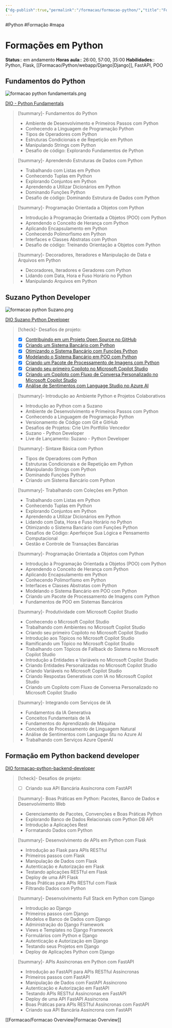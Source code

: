 ```yaml
---
{"dg-publish":true,"permalink":"/formacao/formacao-python/","title":"Formação em Python","metatags":{"description":"Lista de disciplinas da formação"},"noteIcon":"default","updated":"2025-07-20T15:29:59.759-03:00"}
---
```


#Python #Formação #mapa 

# Formações em Python

**Status**:: em andamento 
**Horas aula**:: 26:00, 57:00, 35:00
**Habilidades**:: Python, Flask, [[Formacao/Python/webapp/Django\|Django]], FastAPI, POO

## Fundamentos do Python

![formacao python fundamentals.png](/img/user/Formacao/formacao%20python%20fundamentals.png)

[DIO - Python Fundamentals](https://web.dio.me/track/formacao-python-fundamentals)

> [!summary]- Fundamentos do Python
> - Ambiente de Desenvolvimento e Primeiros Passos com Python
> - Conhecendo a Linguagem de Programação Python
> - Tipos de Operadores com Python
> - Estruturas Condicionais e de Repetição em Python
> - Manipulando Strings com Python
> - Desafio de código: Explorando Fundamentos de Python

> [!summary]- Aprendendo Estruturas de Dados com Python
> - Trabalhando com Listas em Python
> - Conhecendo Tuplas em Python
> - Explorando Conjuntos em Python
> - Aprendendo a Utilizar Dicionários em Python
> - Dominando Funções Python
> - Desafio de código: Dominando Estrutura de Dados com Python

> [!summary]- Programação Orientada a Objetos com Python
> - Introdução à Programação Orientada a Objetos (POO) com Python
> - Aprendendo o Conceito de Herança com Python
> - Aplicando Encapsulamento em Python
> - Conhecendo Polimorfismo em Python
> - Interfaces e Classes Abstratas com Python
> - Desafio de código: Treinando Orientação a Objetos com Python

> [!summary]- Decoradores, Iteradores e Manipulação de Data e Arquivos em Python
> - Decoradores, Iteradores e Geradores com Python
> - Lidando com Data, Hora e Fuso Horário no Python
> - Manipulando Arquivos em Python

## Suzano Python Developer

![formacao python Suzano.png](/img/user/Formacao/formacao%20python%20Suzano.png)

[DIO Suzano Python Developer](https://web.dio.me/track/suzano-python-developer)

>[!check]- Desafios de projeto:
> - [x] [Contribuindo em um Projeto Open Source no GitHub](https://github.com/jocile/meus)
> - [x] [Criando um Sistema Bancário com Python](https://github.com/jocile/sistema-bancario)
> - [x] [Otimizando o Sistema Bancário com Funções Python](https://github.com/jocile/sistema-bancario)
> - [x] [Modelando o Sistema Bancário em POO com Python](https://github.com/jocile/sistema-bancario)
> - [x] [Criando um Pacote de Processamento de Imagens com Python](https://github.com/jocile/image-processing-package)
> - [x] [Criando seu primeiro Copiloto no Microsoft Copilot Studio](https://github.com/jocile/desafio-copilot)
> - [x] [Criando um Copiloto com Fluxo de Conversa Personalizado no Microsoft Copilot Studio](https://github.com/jocile/desafio-copilot)
> - [x] [Análise de Sentimentos com Language Studio no Azure AI](https://github.com/jocile/lab-azure-speech)

> [!summary]- Introdução ao Ambiente Python e Projetos Colaborativos  
> - Introdução ao Python com a Suzano  
> - Ambiente de Desenvolvimento e Primeiros Passos com Python  
> - Conhecendo a Linguagem de Programação Python  
> - Versionamento de Código com Git e GitHub  
> - Desafios de Projetos: Crie Um Portfólio Vencedor  
> - Suzano - Python Developer  
> - Live de Lançamento: Suzano - Python Developer  

> [!summary]- Sintaxe Básica com Python  
> - Tipos de Operadores com Python  
> - Estruturas Condicionais e de Repetição em Python  
> - Manipulando Strings com Python  
> - Dominando Funções Python  
> - Criando um Sistema Bancário com Python  

> [!summary]- Trabalhando com Coleções em Python  
> - Trabalhando com Listas em Python  
> - Conhecendo Tuplas em Python  
> - Explorando Conjuntos em Python  
> - Aprendendo a Utilizar Dicionários em Python  
> - Lidando com Data, Hora e Fuso Horário no Python  
> - Otimizando o Sistema Bancário com Funções Python  
> - Desafios de Código: Aperfeiçoe Sua Lógica e Pensamento Computacional  
> - Gestão e Controle de Transações Bancárias  

> [!summary]- Programação Orientada a Objetos com Python  
> - Introdução à Programação Orientada a Objetos (POO) com Python  
> - Aprendendo o Conceito de Herança com Python  
> - Aplicando Encapsulamento em Python  
> - Conhecendo Polimorfismo em Python  
> - Interfaces e Classes Abstratas com Python  
> - Modelando o Sistema Bancário em POO com Python  
> - Criando um Pacote de Processamento de Imagens com Python
> - Fundamentos de POO em Sistemas Bancários  

> [!summary]- Produtividade com Microsoft Copilot Studio
> - Conhecendo o Microsoft Copilot Studio
> - Trabalhando com Ambientes no Microsoft Copilot Studio
> - Criando seu primeiro Copiloto no Microsoft Copilot Studio
> - Introdução aos Tópicos no Microsoft Copilot Studio
> - Ramificando um Tópico no Microsoft Copilot Studio
> - Trabalhando com Tópicos de Fallback do Sistema no Microsoft Copilot Studio
> - Introdução a Entidades e Variáveis no Microsoft Copilot Studio
> - Criando Entidades Personalizadas no Microsoft Copilot Studio
> - Criando Variáveis no Microsoft Copilot Studio
> - Criando Respostas Generativas com IA no Microsoft Copilot Studio
> - Criando um Copiloto com Fluxo de Conversa Personalizado no Microsoft Copilot Studio

> [!summary]- Integrando com Serviços de IA  
> - Fundamentos da IA Generativa  
> - Conceitos Fundamentais de IA  
> - Fundamentos do Aprendizado de Máquina  
> - Conceitos de Processamento de Linguagem Natural  
> - Análise de Sentimentos com Language Stu no Azure AI  
> - Trabalhando com Serviços Azure OpenAI


## Formação em Python backend developer

[DIO formacao-python-backend-developer](https://web.dio.me/track/formacao-python-backend-developer)

>[!check]- Desafios de projeto:
> - [ ] Criando sua API Bancária Assíncrona com FastAPI

> [!summary]- Boas Práticas em Python: Pacotes, Banco de Dados e Desenvolvimento Web
> - Gerenciamento de Pacotes, Convenções e Boas Práticas Python
> - Explorando Banco de Dados Relacionais com Python DB API
> - Introdução a Aplicações Rest
> - Formatando Dados com Python

> [!summary]- Desenvolvimento de APIs em Python com Flask
> - Introdução ao Flask para APIs RESTful
> - Primeiros passos com Flask
> - Manipulação de Dados com Flask
> - Autenticação e Autorização em Flask
> - Testando aplicações RESTful em Flask
> - Deploy de uma API Flask
> - Boas Práticas para APIs RESTful com Flask
> - Filtrando Dados com Python

> [!summary]- Desenvolvimento Full Stack em Python com Django
> - Introdução ao Django
> - Primeiros passos com Django
> - Modelos e Banco de Dados com Django
> - Administração do Django Framework
> - Views e Templates no Django Framework
> - Formulários com Python e Django
> - Autenticação e Autorização em Django
> - Testando seus Projetos em Django
> - Deploy de Aplicações Python com Django

> [!summary]- APIs Assíncronas em Python com FastAPI
> - Introdução ao FastAPI para APIs RESTful Assíncronas
> - Primeiros passos com FastAPI
> - Manipulação de Dados com FastAPI Assíncrono
> - Autenticação e Autorização em FastAPI
> - Testando APIs RESTful Assíncronas em FastAPI
> - Deploy de uma API FastAPI Assíncrona
> - Boas Práticas para APIs RESTful Assíncronas com FastAPI
> - Criando sua API Bancária Assíncrona com FastAPI

[[Formacao/Formacao Overview\|Formacao Overview]]
